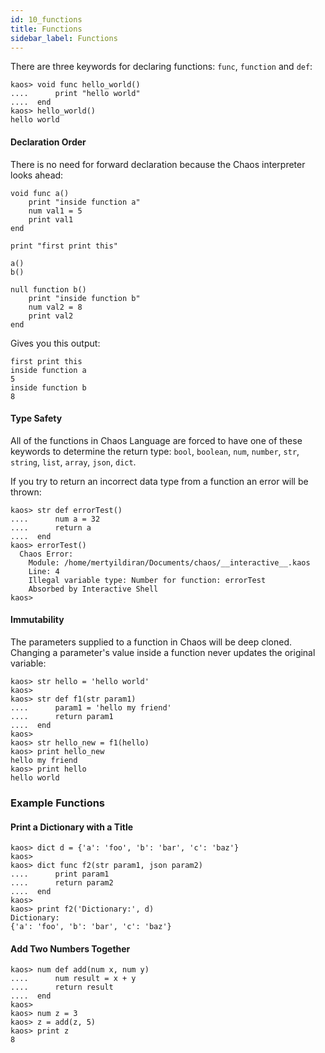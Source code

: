 ```yaml
---
id: 10_functions
title: Functions
sidebar_label: Functions
---
```


There are three keywords for declaring functions: `func`, `function` and `def`:

```text
kaos> void func hello_world()
....      print "hello world"
....  end
kaos> hello_world()
hello world
```

#### Declaration Order

There is no need for forward declaration because the Chaos interpreter looks ahead:

```text
void func a()
    print "inside function a"
    num val1 = 5
    print val1
end

print "first print this"

a()
b()

null function b()
    print "inside function b"
    num val2 = 8
    print val2
end
```

Gives you this output:

```text
first print this
inside function a
5
inside function b
8
```

#### Type Safety

All of the functions in Chaos Language are forced to have one of these keywords to
determine the return type: `bool`, `boolean`, `num`, `number`, `str`, `string`, `list`, `array`, `json`, `dict`.

If you try to return an incorrect data type from a function an error will be thrown:

```text
kaos> str def errorTest()
....      num a = 32
....      return a
....  end
kaos> errorTest()
  Chaos Error:
    Module: /home/mertyildiran/Documents/chaos/__interactive__.kaos
    Line: 4
    Illegal variable type: Number for function: errorTest
    Absorbed by Interactive Shell
kaos>
```

#### Immutability

The parameters supplied to a function in Chaos will be deep cloned.  Changing a
parameter's value inside a function never updates the original variable:

```text
kaos> str hello = 'hello world'
kaos>
kaos> str def f1(str param1)
....      param1 = 'hello my friend'
....      return param1
....  end
kaos>
kaos> str hello_new = f1(hello)
kaos> print hello_new
hello my friend
kaos> print hello
hello world
```

### Example Functions

#### Print a Dictionary with a Title

```text
kaos> dict d = {'a': 'foo', 'b': 'bar', 'c': 'baz'}
kaos>
kaos> dict func f2(str param1, json param2)
....      print param1
....      return param2
....  end
kaos>
kaos> print f2('Dictionary:', d)
Dictionary:
{'a': 'foo', 'b': 'bar', 'c': 'baz'}
```

#### Add Two Numbers Together

```text
kaos> num def add(num x, num y)
....      num result = x + y
....      return result
....  end
kaos>
kaos> num z = 3
kaos> z = add(z, 5)
kaos> print z
8
```
